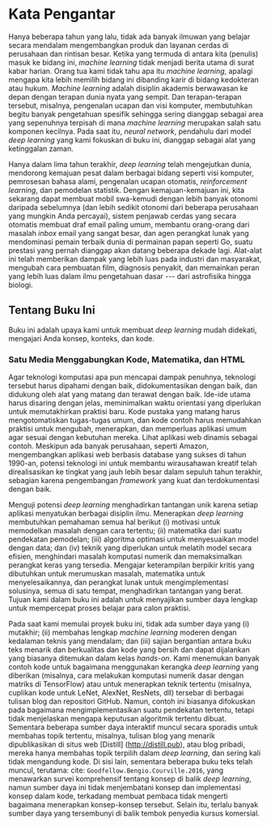 # Kata Pengantar

Hanya beberapa tahun yang lalu, tidak ada banyak ilmuwan yang belajar secara mendalam
mengembangkan produk dan layanan cerdas di perusahaan dan rintisan besar.
Ketika yang termuda di antara kita (penulis) masuk ke bidang ini,
*machine learning* tidak menjadi berita utama di surat kabar harian.
Orang tua kami tidak tahu apa itu *machine learning*,
apalagi mengapa kita lebih memilih bidang ini dibanding karir di bidang kedokteran atau hukum.
*Machine learning* adalah disiplin akademis berwawasan ke depan
dengan terapan dunia nyata yang sempit.
Dan terapan-terapan tersebut, misalnya, pengenalan ucapan dan visi komputer,
membutuhkan begitu banyak pengetahuan spesifik sehingga sering dianggap
sebagai area yang sepenuhnya terpisah di mana *machine learning* merupakan salah satu komponen kecilnya.
Pada saat itu, *neural network*, pendahulu dari model *deep learning*
yang kami fokuskan di buku ini, dianggap sebagai alat yang ketinggalan zaman.


Hanya dalam lima tahun terakhir, *deep learning* telah mengejutkan dunia,
mendorong kemajuan pesat dalam berbagai bidang seperti visi komputer,
pemrosesan bahasa alami, pengenalan ucapan otomatis,
*reinforcement learning*, dan pemodelan statistik.
Dengan kemajuan-kemajuan ini, kita sekarang dapat membuat mobil swa-kemudi
dengan lebih banyak otonomi daripada sebelumnya (dan lebih sedikit otonomi
dari beberapa perusahaan yang mungkin Anda percayai),
sistem penjawab cerdas yang secara otomatis membuat draf email paling umum,
membantu orang-orang dari masalah *inbox* email yang sangat besar,
dan agen perangkat lunak yang mendominasi pemain terbaik dunia
di permainan papan seperti Go, suatu prestasi yang pernah dianggap akan datang beberapa dekade lagi.
Alat-alat ini telah memberikan dampak yang lebih luas pada industri dan masyarakat,
mengubah cara pembuatan film, diagnosis penyakit,
dan memainkan peran yang lebih luas dalam ilmu pengetahuan dasar --- dari astrofisika hingga biologi.

## Tentang Buku Ini

Buku ini adalah upaya kami untuk membuat *deep learning* mudah didekati,
mengajari Anda konsep, konteks, dan kode.

### Satu Media Menggabungkan Kode, Matematika, dan HTML

Agar teknologi komputasi apa pun mencapai dampak penuhnya,
teknologi tersebut harus dipahami dengan baik, didokumentasikan dengan baik, dan didukung oleh
alat yang matang dan terawat dengan baik.
Ide-ide utama harus disaring dengan jelas,
meminimalkan waktu orientasi yang diperlukan untuk memutakhirkan praktisi baru.
Kode pustaka yang matang harus mengotomatiskan tugas-tugas umum,
dan kode contoh harus memudahkan praktisi
untuk mengubah, menerapkan, dan memperluas aplikasi umum agar sesuai dengan kebutuhan mereka.
Lihat aplikasi web dinamis sebagai contoh.
Meskipun ada banyak perusahaan, seperti Amazon,
mengembangkan aplikasi web berbasis database yang sukses di tahun 1990-an,
potensi teknologi ini untuk membantu wirausahawan kreatif
telah direalisasikan ke tingkat yang jauh lebih besar dalam sepuluh tahun terakhir,
sebagian karena pengembangan *framework* yang kuat dan terdokumentasi dengan baik.


Menguji potensi *deep learning* menghadirkan tantangan unik
karena setiap aplikasi menyatukan berbagai disiplin ilmu.
Menerapkan *deep learning* membutuhkan pemahaman semua hal berikut
(i) motivasi untuk memodelkan masalah dengan cara tertentu;
(ii) matematika dari suatu pendekatan pemodelan;
(iii) algoritma optimasi untuk menyesuaikan model dengan data;
dan (iv) teknik yang diperlukan untuk melatih model secara efisien,
menghindari masalah komputasi numerik
dan memaksimalkan perangkat keras yang tersedia.
Mengajar keterampilan berpikir kritis yang dibutuhkan untuk merumuskan masalah,
matematika untuk menyelesaikannya, dan perangkat lunak untuk mengimplementasi
solusinya, semua di satu tempat, menghadirkan tantangan yang berat.
Tujuan kami dalam buku ini adalah untuk menyajikan sumber daya lengkap 
untuk mempercepat proses belajar para calon praktisi.

Pada saat kami memulai proyek buku ini,
tidak ada sumber daya yang 
(i) mutakhir; (ii) membahas lengkap 
*machine learning* moderen dengan kedalaman teknis yang mendalam;
dan (iii) sajian bergantian antara buku teks menarik dan berkualitas dan kode yang bersih dan dapat dijalankan yang biasanya ditemukan dalam kelas *hands-on*.
Kami menemukan banyak contoh kode untuk
bagaimana menggunakan kerangka *deep learning* yang diberikan
(misalnya, cara melakukan komputasi numerik dasar dengan matriks di TensorFlow)
atau untuk menerapkan teknik tertentu
(misalnya, cuplikan kode untuk LeNet, AlexNet, ResNets, dll)
tersebar di berbagai tulisan blog dan repositori GitHub.
Namun, contoh ini biasanya difokuskan pada
bagaimana mengimplementasikan suatu pendekatan tertentu,
tetapi tidak menjelaskan mengapa keputusan algoritmik tertentu dibuat.
Sementara beberapa sumber daya interaktif muncul secara sporadis
untuk membahas topik tertentu, misalnya, tulisan blog yang menarik
dipublikasikan di situs web [Distill] (http://distill.pub), atau blog pribadi,
mereka hanya membahas topik terpilih dalam *deep learning*,
dan sering kali tidak mengandung kode.
Di sisi lain, sementara beberapa buku teks telah muncul,
terutama: cite: `Goodfellow.Bengio.Courville.2016`,
yang menawarkan survei komprehensif tentang konsep di balik *deep learning*,
namun sumber daya ini tidak menjembatani konsep dan implementasi konsep dalam kode,
terkadang membuat pembaca tidak mengerti bagaimana menerapkan konsep-konsep tersebut.
Selain itu, terlalu banyak sumber daya yang tersembunyi di balik tembok 
penyedia kursus komersial.

